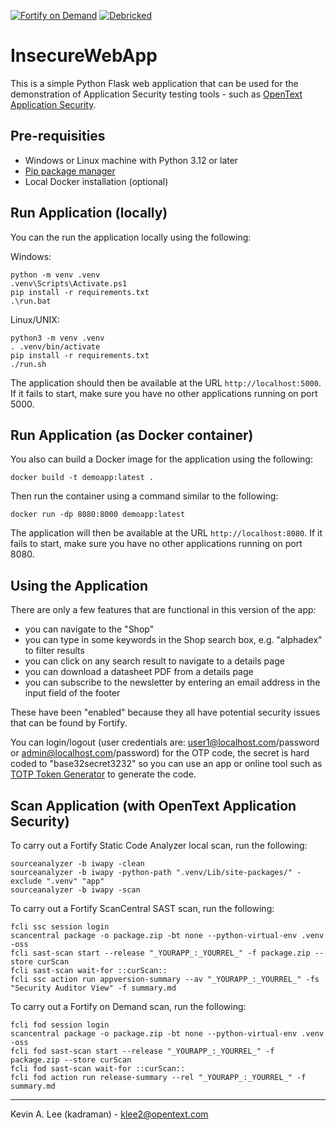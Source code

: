 [![Fortify on Demand](https://github.com/kadraman/InsecureWebApp/actions/workflows/fod.yml/badge.svg)](https://github.com/kadraman/InsecureWebApp/actions/workflows/fod.yml) [![Debricked](https://github.com/kadraman/InsecureWebApp/actions/workflows/debricked.yml/badge.svg)](https://github.com/kadraman/InsecureWebApp/actions/workflows/debricked.yml)

# InsecureWebApp

This is a simple Python Flask web application that can be used for the demonstration of Application
Security testing tools - such as [OpenText Application Security](https://www.opentext.com/products/application-security). 

Pre-requisities
---------------

 - Windows or Linux machine with Python 3.12 or later
 - [Pip package manager](https://pypi.org/project/pip/)
 - Local Docker installation (optional)

Run Application (locally)
-------------------------

You can the run the application locally using the following:

Windows:

```
python -m venv .venv
.venv\Scripts\Activate.ps1
pip install -r requirements.txt
.\run.bat
```

Linux/UNIX:

```
python3 -m venv .venv           
. .venv/bin/activate
pip install -r requirements.txt
./run.sh
```

The application should then be available at the URL `http://localhost:5000`. If it fails to start,
make sure you have no other applications running on port 5000. 

Run Application (as Docker container)
-------------------------------------

You also can build a Docker image for the application using the following:

```
docker build -t demoapp:latest .
```

Then run the container using a command similar to the following:

```
docker run -dp 8080:8000 demoapp:latest
```

The application will then be available at the URL `http://localhost:8080`. If it fails to start,
make sure you have no other applications running on port 8080.

Using the Application
---------------------

There are only a few features that are functional in this version of the app:

- you can navigate to the "Shop"
- you can type in some keywords in the Shop search box, e.g. "alphadex" to filter results
- you can click on any search result to navigate to a details page
- you can download a datasheet PDF from a details page
- you can subscribe to the newsletter by entering an email address in the input field of the footer

These have been "enabled" because they all have potential security issues that can be found by Fortify.

You can login/logout (user credentials are: user1@localhost.com/password or admin@localhost.com/password)
for the OTP code, the secret is hard coded to "base32secret3232" so you can use an app or online tool
such as <a href="https://totp.danhersam.com/">TOTP Token Generator</a> to generate the code.


Scan Application (with OpenText Application Security)
-----------------------------------------------------

To carry out a Fortify Static Code Analyzer local scan, run the following:

```
sourceanalyzer -b iwapy -clean
sourceanalyzer -b iwapy -python-path ".venv/Lib/site-packages/" -exclude ".venv" "app"
sourceanalyzer -b iwapy -scan
```

To carry out a Fortify ScanCentral SAST scan, run the following:

```
fcli ssc session login
scancentral package -o package.zip -bt none --python-virtual-env .venv -oss
fcli sast-scan start --release "_YOURAPP_:_YOURREL_" -f package.zip --store curScan
fcli sast-scan wait-for ::curScan::
fcli ssc action run appversion-summary --av "_YOURAPP_:_YOURREL_" -fs "Security Auditor View" -f summary.md
```

To carry out a Fortify on Demand scan, run the following:

```
fcli fod session login
scancentral package -o package.zip -bt none --python-virtual-env .venv -oss
fcli fod sast-scan start --release "_YOURAPP_:_YOURREL_" -f package.zip --store curScan
fcli fod sast-scan wait-for ::curScan::
fcli fod action run release-summary --rel "_YOURAPP_:_YOURREL_" -f summary.md
```

---

Kevin A. Lee (kadraman) - klee2@opentext.com
